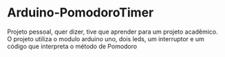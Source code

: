 # Arduino-PomodoroTimer
Projeto pessoal, quer dizer, tive que aprender para um projeto acadêmico. O projeto utiliza o modulo arduino uno, dois leds, um interruptor e um código que interpreta o método de Pomodoro
